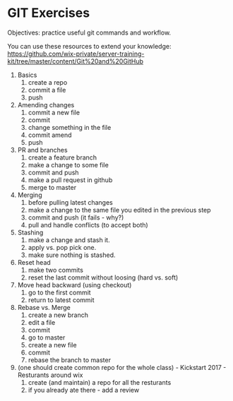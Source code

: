 # GIT Exercises
Objectives: practice useful git commands and workflow.

You can use these resources to extend your knowledge:
https://github.com/wix-private/server-training-kit/tree/master/content/Git%20and%20GitHub

1. Basics
    1. create a repo
    2. commit a file
    3. push
2. Amending changes
    1. commit a new file
    2. commit
    3. change something in the file
    4. commit amend
    5. push
3. PR and branches
    1. create a feature branch
    2. make a change to some file
    3. commit and push
    4. make a pull request in github
    5. merge to master
4. Merging
    1. before pulling latest changes
    2. make a change to the same file you edited in the previous step
    3. commit and push (it fails - why?)
    4. pull and handle conflicts (to accept both)
5. Stashing
    1. make a change and stash it.
    2. apply vs. pop pick one.
    3. make sure nothing is stashed.
6. Reset head
    1. make two commits
    2. reset the last commit without loosing (hard vs. soft)
7. Move head backward (using checkout)
    1. go to the first commit
    2. return to latest commit
8. Rebase vs. Merge
    1. create a new branch
    2. edit a file
    3. commit
    4. go to master
    5. create a new file
    6. commit
    7. rebase the branch to master
9. (one should create common repo for the whole class) - Kickstart 2017 - Resturants around wix
    1. create (and maintain) a repo for all the resturants
    2. if you already ate there - add a review
